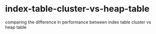 # index-table-cluster-vs-heap-table
comparing the difference in performance between index table cluster vs heap table
